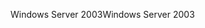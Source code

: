 <span data-ttu-id="2291d-101">Windows Server 2003</span><span class="sxs-lookup"><span data-stu-id="2291d-101">Windows Server 2003</span></span>